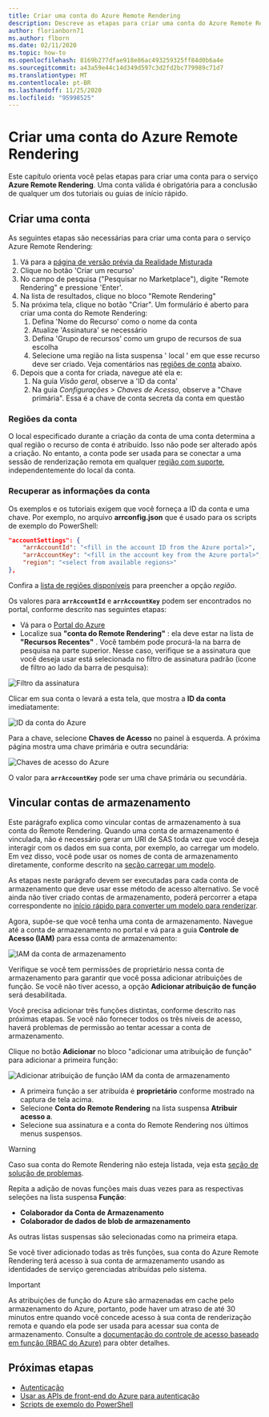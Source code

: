 ```yaml
---
title: Criar uma conta do Azure Remote Rendering
description: Descreve as etapas para criar uma conta do Azure Remote Rendering
author: florianborn71
ms.author: flborn
ms.date: 02/11/2020
ms.topic: how-to
ms.openlocfilehash: 8169b277dfae918e86ac493259325ff84d0b6a4e
ms.sourcegitcommit: a43a59e44c14d349d597c3d2fd2bc779989c71d7
ms.translationtype: MT
ms.contentlocale: pt-BR
ms.lasthandoff: 11/25/2020
ms.locfileid: "95998525"
---
```

# <a name="create-an-azure-remote-rendering-account"></a>Criar uma conta do Azure Remote Rendering

Este capítulo orienta você pelas etapas para criar uma conta para o serviço **Azure Remote Rendering**. Uma conta válida é obrigatória para a conclusão de qualquer um dos tutoriais ou guias de início rápido.

## <a name="create-an-account"></a>Criar uma conta

As seguintes etapas são necessárias para criar uma conta para o serviço Azure Remote Rendering:

1. Vá para a [página de versão prévia da Realidade Misturada](https://aka.ms/MixedRealityPrivatePreview)
1. Clique no botão 'Criar um recurso'
1. No campo de pesquisa ("Pesquisar no Marketplace"), digite "Remote Rendering" e pressione 'Enter'.
1. Na lista de resultados, clique no bloco "Remote Rendering"
1. Na próxima tela, clique no botão "Criar". Um formulário é aberto para criar uma conta do Remote Rendering:
    1. Defina 'Nome do Recurso' como o nome da conta
    1. Atualize 'Assinatura' se necessário
    1. Defina 'Grupo de recursos' como um grupo de recursos de sua escolha
    1. Selecione uma região na lista suspensa ' local ' em que esse recurso deve ser criado. Veja comentários nas [regiões de conta](create-an-account.md#account-regions) abaixo.
1. Depois que a conta for criada, navegue até ela e:
    1. Na guia *Visão geral*, observe a 'ID da conta'
    1. Na guia *Configurações > Chaves de Acesso*, observe a "Chave primária". Essa é a chave de conta secreta da conta em questão

### <a name="account-regions"></a>Regiões da conta
O local especificado durante a criação da conta de uma conta determina a qual região o recurso de conta é atribuído. Isso não pode ser alterado após a criação. No entanto, a conta pode ser usada para se conectar a uma sessão de renderização remota em qualquer [região com suporte](./../reference/regions.md), independentemente do local da conta.

### <a name="retrieve-the-account-information"></a>Recuperar as informações da conta

Os exemplos e os tutoriais exigem que você forneça a ID da conta e uma chave. Por exemplo, no arquivo **arrconfig.json** que é usado para os scripts de exemplo do PowerShell:

```json
"accountSettings": {
    "arrAccountId": "<fill in the account ID from the Azure portal>",
    "arrAccountKey": "<fill in the account key from the Azure portal>",
    "region": "<select from available regions>"
},
```

Confira a [lista de regiões disponíveis](../reference/regions.md) para preencher a opção *região*.

Os valores para **`arrAccountId`** e **`arrAccountKey`** podem ser encontrados no portal, conforme descrito nas seguintes etapas:

* Vá para o [Portal do Azure](https://www.portal.azure.com)
* Localize sua **"conta do Remote Rendering"** : ela deve estar na lista de **"Recursos Recentes"** . Você também pode procurá-la na barra de pesquisa na parte superior. Nesse caso, verifique se a assinatura que você deseja usar está selecionada no filtro de assinatura padrão (ícone de filtro ao lado da barra de pesquisa):

![Filtro da assinatura](./media/azure-subscription-filter.png)

Clicar em sua conta o levará a esta tela, que mostra a **ID da conta** imediatamente:

![ID da conta do Azure](./media/azure-account-id.png)

Para a chave, selecione **Chaves de Acesso** no painel à esquerda. A próxima página mostra uma chave primária e outra secundária:

![Chaves de acesso do Azure](./media/azure-account-primary-key.png)

O valor para **`arrAccountKey`** pode ser uma chave primária ou secundária.

## <a name="link-storage-accounts"></a>Vincular contas de armazenamento

Este parágrafo explica como vincular contas de armazenamento à sua conta do Remote Rendering. Quando uma conta de armazenamento é vinculada, não é necessário gerar um URI de SAS toda vez que você deseja interagir com os dados em sua conta, por exemplo, ao carregar um modelo. Em vez disso, você pode usar os nomes de conta de armazenamento diretamente, conforme descrito na [seção carregar um modelo](../concepts/models.md#loading-models).

As etapas neste parágrafo devem ser executadas para cada conta de armazenamento que deve usar esse método de acesso alternativo. Se você ainda não tiver criado contas de armazenamento, poderá percorrer a etapa correspondente no [início rápido para converter um modelo para renderizar](../quickstarts/convert-model.md#storage-account-creation).

Agora, supõe-se que você tenha uma conta de armazenamento. Navegue até a conta de armazenamento no portal e vá para a guia **Controle de Acesso (IAM)** para essa conta de armazenamento:

![IAM da conta de armazenamento](./media/azure-storage-account.png)

 Verifique se você tem permissões de proprietário nessa conta de armazenamento para garantir que você possa adicionar atribuições de função. Se você não tiver acesso, a opção **Adicionar atribuição de função** será desabilitada.

 Você precisa adicionar três funções distintas, conforme descrito nas próximas etapas. Se você não fornecer todos os três níveis de acesso, haverá problemas de permissão ao tentar acessar a conta de armazenamento.

 Clique no botão **Adicionar** no bloco "adicionar uma atribuição de função" para adicionar a primeira função:

![Adicionar atribuição de função IAM da conta de armazenamento](./media/azure-add-role-assignment.png)

* A primeira função a ser atribuída é **proprietário** conforme mostrado na captura de tela acima.
* Selecione **Conta do Remote Rendering** na lista suspensa **Atribuir acesso a**.
* Selecione sua assinatura e a conta do Remote Rendering nos últimos menus suspensos.

> [!WARNING]
> Caso sua conta do Remote Rendering não esteja listada, veja esta [seção de solução de problemas](../resources/troubleshoot.md#cant-link-storage-account-to-arr-account).

Repita a adição de novas funções mais duas vezes para as respectivas seleções na lista suspensa **Função**:

* **Colaborador da Conta de Armazenamento**
* **Colaborador de dados de blob de armazenamento**

As outras listas suspensas são selecionadas como na primeira etapa.

Se você tiver adicionado todas as três funções, sua conta do Azure Remote Rendering terá acesso à sua conta de armazenamento usando as identidades de serviço gerenciadas atribuídas pelo sistema.
> [!IMPORTANT]
> As atribuições de função do Azure são armazenadas em cache pelo armazenamento do Azure, portanto, pode haver um atraso de até 30 minutos entre quando você concede acesso à sua conta de renderização remota e quando ela pode ser usada para acessar sua conta de armazenamento. Consulte a [documentação do controle de acesso baseado em função (RBAC do Azure)](../../role-based-access-control/troubleshooting.md#role-assignment-changes-are-not-being-detected) para obter detalhes.

## <a name="next-steps"></a>Próximas etapas

* [Autenticação](authentication.md)
* [Usar as APIs de front-end do Azure para autenticação](frontend-apis.md)
* [Scripts de exemplo do PowerShell](../samples/powershell-example-scripts.md)